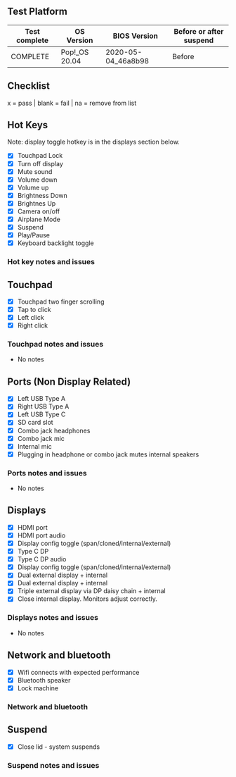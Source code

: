 ## Test Platform

| Test complete | OS Version    | BIOS Version       | Before or after suspend |
| ------------- | ------------- | ------------       | ----------------------- |
| COMPLETE      |Pop!\_OS 20.04 | 2020-05-04_46a8b98 | Before                 |

## Checklist
x = pass | blank = fail | na = remove from list

## Hot Keys

Note: display toggle hotkey is in the displays section below.

- [x] Touchpad Lock
- [x] Turn off display
- [x] Mute sound
- [x] Volume down
- [x] Volume up
- [x] Brightness Down
- [x] Brightnes Up
- [x] Camera on/off
- [x] Airplane Mode
- [x] Suspend
- [x] Play/Pause
- [x] Keyboard backlight toggle

### Hot key notes and issues

## Touchpad

- [x] Touchpad two finger scrolling 
- [x] Tap to click
- [x] Left click
- [x] Right click

### Touchpad notes and issues

- No notes

## Ports (Non Display Related)

- [x] Left USB Type A
- [x] Right USB Type A
- [x] Left USB Type C
- [x] SD card slot
- [x] Combo jack headphones
- [x] Combo jack mic
- [x] Internal mic
- [x] Plugging in headphone or combo jack mutes internal speakers

### Ports notes and issues

- No notes

## Displays

- [x] HDMI port
- [x] HDMI port audio
- [x] Display config toggle (span/cloned/internal/external)
- [x] Type C DP
- [x] Type C DP audio
- [x] Display config toggle (span/cloned/internal/external)
- [x] Dual external display + internal
- [x] Dual external display + internal
- [x] Triple external display via DP daisy chain + internal
- [x] Close internal display. Monitors adjust correctly.

### Displays notes and issues

- No notes

## Network and bluetooth

- [x] Wifi connects with expected performance
- [x] Bluetooth speaker
- [x] Lock machine

### Network and bluetooth

## Suspend

- [x] Close lid - system suspends

### Suspend notes and issues

